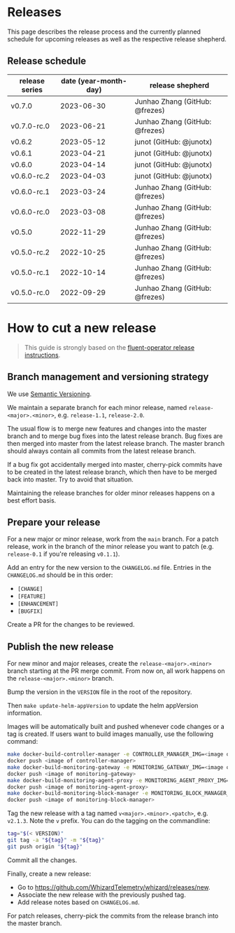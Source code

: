 # Releases

This page describes the release process and the currently planned schedule for upcoming releases as well as the respective release shepherd.

## Release schedule

| release series | date  (year-month-day) | release shepherd                            |
|----------------|--------------------------------------------|---------------------------------------------|
| v0.7.0         | 2023-06-30                                 | Junhao Zhang (GitHub: @frezes)              |
| v0.7.0-rc.0    | 2023-06-21                                 | Junhao Zhang (GitHub: @frezes)              |
| v0.6.2         | 2023-05-12                                 | junot (GitHub: @junotx)                     |
| v0.6.1         | 2023-04-21                                 | junot (GitHub: @junotx)                     |
| v0.6.0         | 2023-04-14                                 | junot (GitHub: @junotx)                     |
| v0.6.0-rc.2    | 2023-04-03                                 | junot (GitHub: @junotx)                     |
| v0.6.0-rc.1    | 2023-03-24                                 | Junhao Zhang (GitHub: @frezes)              |
| v0.6.0-rc.0    | 2023-03-08                                 | Junhao Zhang (GitHub: @frezes)              |
| v0.5.0         | 2022-11-29                                 | Junhao Zhang (GitHub: @frezes)              |
| v0.5.0-rc.2    | 2022-10-25                                 | Junhao Zhang (GitHub: @frezes)              |
| v0.5.0-rc.1    | 2022-10-14                                 | Junhao Zhang (GitHub: @frezes)              |
| v0.5.0-rc.0    | 2022-09-29                                 | Junhao Zhang (GitHub: @frezes)              |

# How to cut a new release

> This guide is strongly based on the [fluent-operator release instructions](https://github.com/fluent/fluent-operator/blob/master/RELEASE.md).

## Branch management and versioning strategy

We use [Semantic Versioning](http://semver.org/).

We maintain a separate branch for each minor release, named `release-<major>.<minor>`, e.g. `release-1.1`, `release-2.0`.

The usual flow is to merge new features and changes into the master branch and to merge bug fixes into the latest release branch. Bug fixes are then merged into master from the latest release branch. The master branch should always contain all commits from the latest release branch.

If a bug fix got accidentally merged into master, cherry-pick commits have to be created in the latest release branch, which then have to be merged back into master. Try to avoid that situation.

Maintaining the release branches for older minor releases happens on a best effort basis.

## Prepare your release

For a new major or minor release, work from the `main` branch. For a patch release, work in the branch of the minor release you want to patch (e.g. `release-0.1` if you're releasing `v0.1.1`).

Add an entry for the new version to the `CHANGELOG.md` file. Entries in the `CHANGELOG.md` should be in this order:

* `[CHANGE]`
* `[FEATURE]`
* `[ENHANCEMENT]`
* `[BUGFIX]`

Create a PR for the changes to be reviewed.

## Publish the new release

For new minor and major releases, create the `release-<major>.<minor>` branch starting at the PR merge commit.
From now on, all work happens on the `release-<major>.<minor>` branch.

Bump the version in the `VERSION` file in the root of the repository.

Then `make update-helm-appVersion` to update the helm appVersion information. 

Images will be automatically built and pushed whenever code changes or a tag is created. If users want to build images manually, use the following command:

```bash
make docker-build-controller-manager -e CONTROLLER_MANAGER_IMG=<image of controller-manager>
docker push <image of controller-manager>
make docker-build-monitoring-gateway -e MONITORING_GATEWAY_IMG=<image of monitoring-gateway>
docker push <image of monitoring-gateway>
make docker-build-monitoring-agent-proxy -e MONITORING_AGENT_PROXY_IMG=<image of monitoring-agent-proxy>
docker push <image of monitoring-agent-proxy>
make docker-build-monitoring-block-manager -e MONITORING_BLOCK_MANAGER_IMG=<image of monitoring-block-manager>
docker push <image of monitoring-block-manager>
```

Tag the new release with a tag named `v<major>.<minor>.<patch>`, e.g. `v2.1.3`. Note the `v` prefix. You can do the tagging on the commandline:

```bash
tag="$(< VERSION)"
git tag -a "${tag}" -m "${tag}"
git push origin "${tag}"
```
Commit all the changes.

Finally, create a new release:

- Go to https://github.com/WhizardTelemetry/whizard/releases/new.
- Associate the new release with the previously pushed tag.
- Add release notes based on `CHANGELOG.md`.


For patch releases, cherry-pick the commits from the release branch into the master branch.